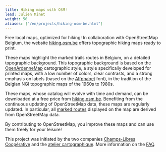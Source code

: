 ```yaml
---
title: Hiking maps with OSM!
lead: Julien Minet
weight: 50
aliases: ["/en/projects/hiking-osm-be.html"]
---
```


Free local maps, optimized for hiking! In collaboration with OpenStreetMap Belgium, the website [hiking.osm.be](https://hiking.osm.be/) offers topographic hiking maps ready to print.

These maps highlight the marked trails routes in Belgium, on a detailed topographic background. This topographic background is based on the [OpenArdenneMap](https://github.com/nobohan/OpenArdenneMap) cartographic style, a style specifically developed for printed maps, with a low number of colors, clear contrasts, and a strong emphasis on labels (based on the [Alfphabet](http://osp.kitchen/foundry/) font), in the tradition of the Belgian NGI topographic maps of the 1960s to 1980s.

These maps, whose catalog will evolve with time and demand, can be downloaded at a free price from [hiking.osm.be](https://hiking.osm.be/). Benefiting from the continuous updating of OpenStreetMap data, these maps are regularly updated. In particular, all [marked routes](https://wiki.openstreetmap.org/wiki/WikiProject_Belgium/Conventions/Walking_Routes) displayed on the map are derived from OpenStreetMap data.

By contributing to OpenStreetMap, you improve these maps and can use them freely for your leisure!

This project was initiated by the two companies [Champs-Libres Coopérative](https://www.champs-libres.coop/) and the [atelier cartographique](https://atelier-cartographique.be/). More information on the [FAQ](https://hiking.osm.be/en/index.html#FAQ).
